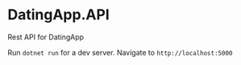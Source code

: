 # DatingApp.API

Rest API for DatingApp

Run `dotnet run` for a dev server. Navigate to `http://localhost:5000`
